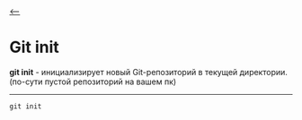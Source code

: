[<--](/readme.md)

# Git init

**git init** - инициализирует новый Git-репозиторий в текущей директории.
(по-сути пустой репозиторий на вашем пк)

---


```
git init 
```